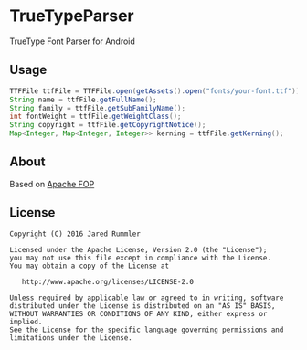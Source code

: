 # TrueTypeParser
TrueType Font Parser for Android

Usage
-----

```java
TTFFile ttfFile = TTFFile.open(getAssets().open("fonts/your-font.ttf"));
String name = ttfFile.getFullName();
String family = ttfFile.getSubFamilyName();
int fontWeight = ttfFile.getWeightClass();
String copyright = ttfFile.getCopyrightNotice();
Map<Integer, Map<Integer, Integer>> kerning = ttfFile.getKerning();
```

About
-----

Based on [Apache FOP](http://xmlgraphics.apache.org/fop/)

License
--------

    Copyright (C) 2016 Jared Rummler

    Licensed under the Apache License, Version 2.0 (the "License");
    you may not use this file except in compliance with the License.
    You may obtain a copy of the License at

       http://www.apache.org/licenses/LICENSE-2.0

    Unless required by applicable law or agreed to in writing, software
    distributed under the License is distributed on an "AS IS" BASIS,
    WITHOUT WARRANTIES OR CONDITIONS OF ANY KIND, either express or implied.
    See the License for the specific language governing permissions and
    limitations under the License.
